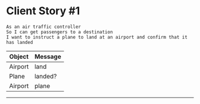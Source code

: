 # Client Story #1
```
As an air traffic controller 
So I can get passengers to a destination 
I want to instruct a plane to land at an airport and confirm that it has landed
```

Object | Message
--- | ---
Airport | land
Plane | landed?
Airport | plane

___
